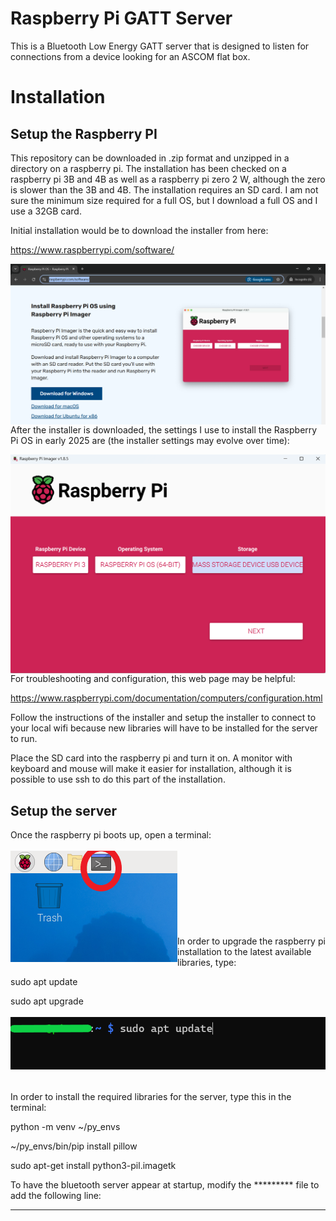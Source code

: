 # Raspberry Pi GATT Server
This is a Bluetooth Low Energy GATT server that is designed to listen for connections from a device looking for an ASCOM flat box.

# Installation
## Setup the Raspberry PI
This repository can be downloaded in .zip format and unzipped in a directory on a raspberry pi. The installation has been checked on a raspberry pi 3B and 4B as well as a raspberry pi zero 2 W, although the zero is slower than the 3B and 4B. The installation requires an SD card. I am not sure the minimum size required for a full OS, but I download a full OS and I use a 32GB card.

Initial installation would be to download the installer from here:

https://www.raspberrypi.com/software/
  
<img src="./figs/Rpiinstallerdownload.png" text='Raspberry Pi Installer Download' align=left />  
  
After the installer is downloaded, the settings I use to install the Raspberry Pi OS in early 2025 are (the installer settings may evolve over time):
  
<img src="./figs/Rpiinstaller.png" text='Raspberry Pi Installer' align=left />  
  
For troubleshooting and configuration, this web page may be helpful:

https://www.raspberrypi.com/documentation/computers/configuration.html

Follow the instructions of the installer and setup the installer to connect to your local wifi because new libraries will have to be installed for the server to run.

Place the SD card into the raspberry pi and turn it on. A monitor with keyboard and mouse will make it easier for installation, although it is possible to use ssh to do this part of the installation.

## Setup the server

Once the raspberry pi boots up, open a terminal:  
<br/>
<img src="./figs/Rasppimainscreenterminal.png" text='Open a terminal' align=left /><br/>
<br/>
<br/>
<br/>
<br/>
<br/>
<br/>
<br/>
In order to upgrade the raspberry pi installation to the latest available libraries, type:

sudo apt update

sudo apt upgrade  
<br/>
<img src="./figs/Rasppiterminal.png" text='Using the terminal' align=left /><br/>
<br/>
<br/>
<br/>
<br/>
<br/>   
In order to install the required libraries for the server, type this in the terminal:

python -m venv ~/py_envs

~/py_envs/bin/pip install pillow

sudo apt-get install python3-pil.imagetk

To have the bluetooth server appear at startup, modify the ********* file to add the following line:

*******************************

